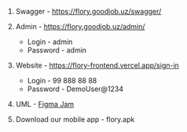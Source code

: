 1. Swagger - https://flory.goodjob.uz/swagger/

2. Admin - https://flory.goodjob.uz/admin/
    - Login - admin
    - Password - admin

3. Website - https://flory-frontend.vercel.app/sign-in
    - Login - 99 888 88 88
    - Password - DemoUser@1234

4. UML - [Figma Jam](https://www.figma.com/board/xA5FVSTtRCk1aoeMWW0aj6/Flory-(President-Tech-Award-Hackathon)?node-id=0-1&t=NDo6ZG9ukjqUsX6h-1)

5. Download our mobile app - flory.apk